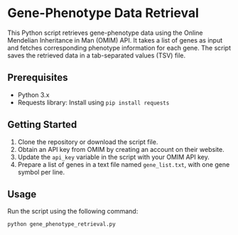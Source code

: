 # Gene-Phenotype Data Retrieval

This Python script retrieves gene-phenotype data using the Online Mendelian Inheritance in Man (OMIM) API. It takes a list of genes as input and fetches corresponding phenotype information for each gene. The script saves the retrieved data in a tab-separated values (TSV) file.

## Prerequisites

- Python 3.x
- Requests library: Install using `pip install requests`

## Getting Started

1. Clone the repository or download the script file.
2. Obtain an API key from OMIM by creating an account on their website.
3. Update the `api_key` variable in the script with your OMIM API key.
4. Prepare a list of genes in a text file named `gene_list.txt`, with one gene symbol per line.

## Usage

Run the script using the following command:

```shell
python gene_phenotype_retrieval.py

